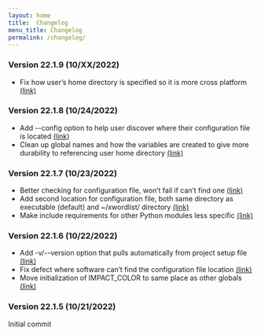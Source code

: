 ```yaml
---
layout: home
title:  Changelog
menu_title: Changelog
permalink: /changelog/
---
```


### Version 22.1.9 (10/XX/2022)
* Fix how user’s home directory is specified so it is more cross platform [(link)](https://github.com/aanker/xwordlist/commit/0e0edd4d892ee53525e948ea85e4e38cb1c92ba8)

### Version 22.1.8 (10/24/2022)
* Add --config option to help user discover where their configuration file is located [(link)](https://github.com/aanker/xwordlist/commit/bdc0a3b10cbbc05871243951fc38d827a24960ed)
* Clean up global names and how the variables are created to give more durability to referencing user home directory [(link)](https://github.com/aanker/xwordlist/commit/f2e9194937df29d054ca9f20e6e288a580c36c3e)

### Version 22.1.7 (10/23/2022)

* Better checking for configuration file, won’t fail if can’t find one [(link)](https://github.com/aanker/xwordlist/commit/10f32284c8bb54b47e713ee84dfae003bd9ab6ea)
* Add second location for configuration file, both same directory as executable (default) and \~/xwordlist/ directory [(link)](https://github.com/aanker/xwordlist/commit/d0a07f11a4d979a87c8e5d513e1979f7c6672732)
* Make include requirements for other Python modules less specific [(link)](https://github.com/aanker/xwordlist/commit/1fd258eaff6d40df357fc145778c8d1e26a4b9dc)

### Version 22.1.6 (10/22/2022)

* Add -v/--version option that pulls automatically from project setup file [(link)](https://github.com/aanker/xwordlist/commit/fdefd21931bd54a398c8234585934741cc079f2d)
* Fix defect where software can’t find the configuration file location [(link)](https://github.com/aanker/xwordlist/commit/3b6b76ba8d2fdcefa76a0efd56fe920394ac7f90)
* Move initialization of IMPACT_COLOR to same place as other globals [(link)](https://github.com/aanker/xwordlist/commit/d2f9873d01bbb1d49448bd0f00e861c8106da4cd)

### Version 22.1.5 (10/21/2022)

Initial commit
